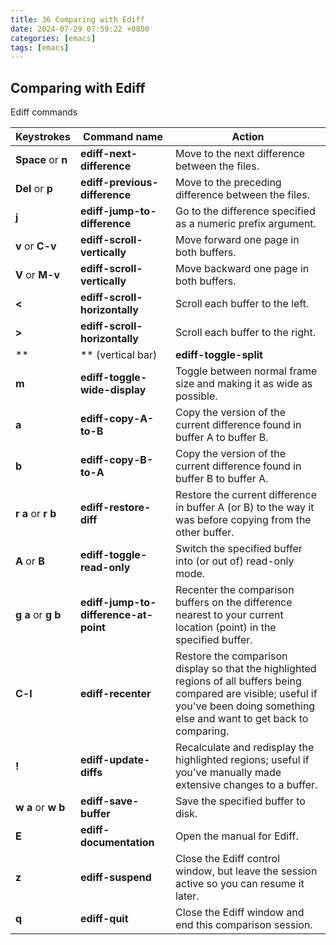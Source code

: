 ```yaml
---  
title: 36 Comparing with Ediff  
date: 2024-07-29 07:59:22 +0800  
categories: [emacs]  
tags: [emacs]  
---
```

## Comparing with Ediff

Ediff commands


| **Keystrokes**     | **Command name**                      | **Action**                                                                                                                                                                              |
| ------------------ | ------------------------------------- | --------------------------------------------------------------------------------------------------------------------------------------------------------------------------------------- |
| **Space** or **n** | **ediff-next-difference**             | Move to the next difference between the files.                                                                                                                                          |
| **Del** or **p**   | **ediff-previous-difference**         | Move to the preceding difference between the files.                                                                                                                                     |
| **j**              | **ediff-jump-to-difference**          | Go to the difference specified as a numeric prefix argument.                                                                                                                            |
| **v** or **C-v**   | **ediff-scroll-vertically**           | Move forward one page in both buffers.                                                                                                                                                  |
| **V** or **M-v**   | **ediff-scroll-vertically**           | Move backward one page in both buffers.                                                                                                                                                 |
| **<**              | **ediff-scroll-horizontally**         | Scroll each buffer to the left.                                                                                                                                                         |
| **>**              | **ediff-scroll-horizontally**         | Scroll each buffer to the right.                                                                                                                                                        |
| **                 | ** (vertical bar)                     | **ediff-toggle-split**                                                                                                                                                                  |
| **m**              | **ediff-toggle-wide-display**         | Toggle between normal frame size and making it as wide as possible.                                                                                                                     |
| **a**              | **ediff-copy-A-to-B**                 | Copy the version of the current difference found in buffer A to buffer B.                                                                                                               |
| **b**              | **ediff-copy-B-to-A**                 | Copy the version of the current difference found in buffer B to buffer A.                                                                                                               |
| **r a** or **r b** | **ediff-restore-diff**                | Restore the current difference in buffer A (or B) to the way it was before copying from the other buffer.                                                                               |
| **A** or **B**     | **ediff-toggle-read-only**            | Switch the specified buffer into (or out of) read-only mode.                                                                                                                            |
| **g a** or **g b** | **ediff-jump-to-difference-at-point** | Recenter the comparison buffers on the difference nearest to your current location (point) in the specified buffer.                                                                     |
| **C-l**            | **ediff-recenter**                    | Restore the comparison display so that the highlighted regions of all buffers being compared are visible; useful if you've been doing something else and want to get back to comparing. |
| **!**              | **ediff-update-diffs**                | Recalculate and redisplay the highlighted regions; useful if you've manually made extensive changes to a buffer.                                                                        |
| **w a** or **w b** | **ediff-save-buffer**                 | Save the specified buffer to disk.                                                                                                                                                      |
| **E**              | **ediff-documentation**               | Open the manual for Ediff.                                                                                                                                                              |
| **z**              | **ediff-suspend**                     | Close the Ediff control window, but leave the session active so you can resume it later.                                                                                                |
| **q**              | **ediff-quit**                        | Close the Ediff window and end this comparison session.                                                                                                                                 |
